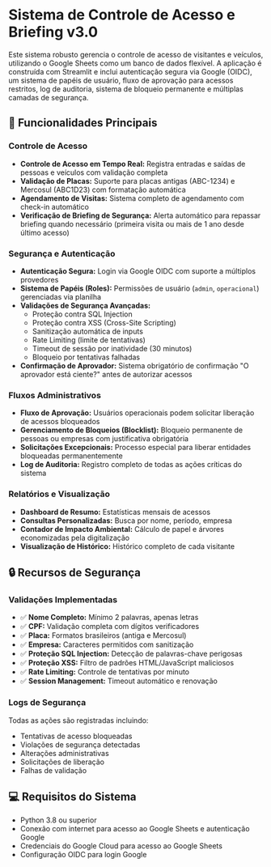 # Sistema de Controle de Acesso e Briefing v3.0

Este sistema robusto gerencia o controle de acesso de visitantes e veículos, utilizando o Google Sheets como um banco de dados flexível. A aplicação é construída com Streamlit e inclui autenticação segura via Google (OIDC), um sistema de papéis de usuário, fluxo de aprovação para acessos restritos, log de auditoria, sistema de bloqueio permanente e múltiplas camadas de segurança.

## 🎯 Funcionalidades Principais

### Controle de Acesso
-   **Controle de Acesso em Tempo Real:** Registra entradas e saídas de pessoas e veículos com validação completa
-   **Validação de Placas:** Suporte para placas antigas (ABC-1234) e Mercosul (ABC1D23) com formatação automática
-   **Agendamento de Visitas:** Sistema completo de agendamento com check-in automático
-   **Verificação de Briefing de Segurança:** Alerta automático para repassar briefing quando necessário (primeira visita ou mais de 1 ano desde último acesso)

### Segurança e Autenticação
-   **Autenticação Segura:** Login via Google OIDC com suporte a múltiplos provedores
-   **Sistema de Papéis (Roles):** Permissões de usuário (`admin`, `operacional`) gerenciadas via planilha
-   **Validações de Segurança Avançadas:**
    - Proteção contra SQL Injection
    - Proteção contra XSS (Cross-Site Scripting)
    - Sanitização automática de inputs
    - Rate Limiting (limite de tentativas)
    - Timeout de sessão por inatividade (30 minutos)
    - Bloqueio por tentativas falhadas
-   **Confirmação de Aprovador:** Sistema obrigatório de confirmação "O aprovador está ciente?" antes de autorizar acessos

### Fluxos Administrativos
-   **Fluxo de Aprovação:** Usuários operacionais podem solicitar liberação de acessos bloqueados
-   **Gerenciamento de Bloqueios (Blocklist):** Bloqueio permanente de pessoas ou empresas com justificativa obrigatória
-   **Solicitações Excepcionais:** Processo especial para liberar entidades bloqueadas permanentemente
-   **Log de Auditoria:** Registro completo de todas as ações críticas do sistema

### Relatórios e Visualização
-   **Dashboard de Resumo:** Estatísticas mensais de acessos
-   **Consultas Personalizadas:** Busca por nome, período, empresa
-   **Contador de Impacto Ambiental:** Cálculo de papel e árvores economizadas pela digitalização
-   **Visualização de Histórico:** Histórico completo de cada visitante

## 🔒 Recursos de Segurança

### Validações Implementadas
- ✅ **Nome Completo:** Mínimo 2 palavras, apenas letras
- ✅ **CPF:** Validação completa com dígitos verificadores
- ✅ **Placa:** Formatos brasileiros (antiga e Mercosul)
- ✅ **Empresa:** Caracteres permitidos com sanitização
- ✅ **Proteção SQL Injection:** Detecção de palavras-chave perigosas
- ✅ **Proteção XSS:** Filtro de padrões HTML/JavaScript maliciosos
- ✅ **Rate Limiting:** Controle de tentativas por minuto
- ✅ **Session Management:** Timeout automático e renovação

### Logs de Segurança
Todas as ações são registradas incluindo:
- Tentativas de acesso bloqueadas
- Violações de segurança detectadas
- Alterações administrativas
- Solicitações de liberação
- Falhas de validação

## 💻 Requisitos do Sistema

- Python 3.8 ou superior
- Conexão com internet para acesso ao Google Sheets e autenticação Google
- Credenciais do Google Cloud para acesso ao Google Sheets
- Configuração OIDC para login Google

